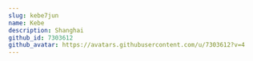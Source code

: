 ```yaml
---
slug: kebe7jun
name: Kebe
description: Shanghai
github_id: 7303612
github_avatar: https://avatars.githubusercontent.com/u/7303612?v=4
---
```


